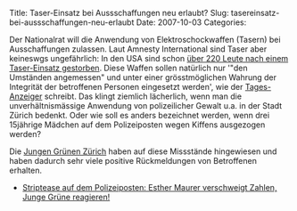 Title: Taser-Einsatz bei Aussschaffungen neu erlaubt?
Slug: tasereinsatz-bei-aussschaffungen-neu-erlaubt
Date: 2007-10-03
Categories:

Der Nationalrat will die Anwendung von Elektroschockwaffen (Tasern) bei Ausschaffungen zulassen. Laut Amnesty International sind Taser aber keineswgs ungefährlich: In den USA sind schon [über 220 Leute nach einem Taser-Einsatz gestorben](http://www.amnestyusa.org/document.php?lang=e&id=ENGUSA20070108001). Diese Waffen sollen natürlich nur '"den Umständen angemessen" und unter einer grösstmöglichen Wahrung der Integrität der betroffenen Personen eingesetzt werden', wie der [Tages-Anzeiger](http://www.tagesanzeiger.ch/dyn/news/schweiz/798041.html) schreibt. Das klingt ziemlich lächerlich, wenn man die unverhältnismässige Anwendung von polizeilicher Gewalt u.a. in der Stadt Zürich bedenkt. Oder wie soll es anders bezeichnet werden, wenn drei 15jährige Mädchen auf dem Polizeiposten wegen Kiffens ausgezogen werden?

Die [Jungen Grünen Zürich](http://www.jungegruene.ch/zh/) haben auf diese Missstände hingewiesen und haben dadurch sehr viele positive Rückmeldungen von Betroffenen erhalten.

- [Striptease auf dem Polizeiposten: Esther Maurer verschweigt Zahlen, Junge Grüne reagieren!](http://www.jungegruene.ch/zh/aktuell/2007/08/07/striptease-auf-dem-polizeiposten-esther-maurer-verschweigt-zahlen-junge-gr-ne-reagieren-/)
